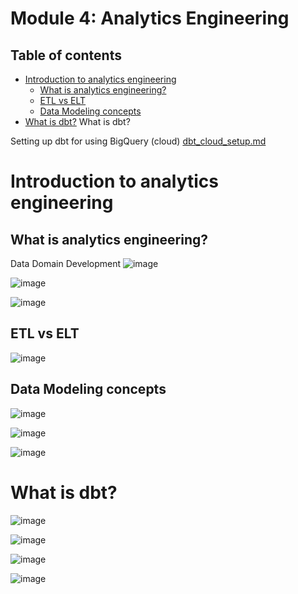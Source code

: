 # Module 4: Analytics Engineering

## Table of contents

- [Introduction to analytics engineering](#Introduction-to-analytics-engineering)
  - [What is analytics engineering?](#What-is-analytics-engineering)
  - [ETL vs ELT](#ETL-vs-ELT)
  - [Data Modeling concepts](#Data-Modeling-concepts)
- [What is dbt?](#What-is-dbt?)
What is dbt?

 Setting up dbt for using BigQuery (cloud) [dbt_cloud_setup.md](dbt_cloud_setup.md)  

# Introduction to analytics engineering

## What is analytics engineering?

Data Domain Development
![image](https://github.com/user-attachments/assets/bc6fdb09-14da-49fe-a165-93c3cbb63f5e)

![image](https://github.com/user-attachments/assets/5c79b144-c9ca-4451-bf03-66eba024be3a)

![image](https://github.com/user-attachments/assets/35d97907-35d7-44e2-bd00-f7063b949673)

## ETL vs ELT

![image](https://github.com/user-attachments/assets/43daa9a6-ea70-4540-9620-443d115a15d3)

## Data Modeling concepts

![image](https://github.com/user-attachments/assets/e819ae68-9dd4-46ac-a4ea-9a5fb54a772e)

![image](https://github.com/user-attachments/assets/1033b05c-c88c-44d4-919a-8dda229a649a)

![image](https://github.com/user-attachments/assets/b266ae06-6e48-4315-982d-dedf9768d030)


# What is dbt?

![image](https://github.com/user-attachments/assets/e71e1047-f951-4dc1-a7d6-9344ffac0dff)

![image](https://github.com/user-attachments/assets/a8aea0ae-13f6-4252-9bf7-0142b48f3d76)

![image](https://github.com/user-attachments/assets/e48fe67c-3398-42a8-8a3e-a6f201116edf)

![image](https://github.com/user-attachments/assets/92df9cd5-112e-485f-80df-cfab61dd33b8)

